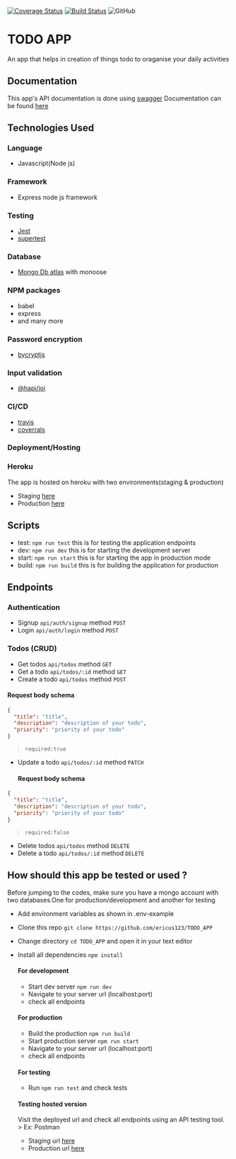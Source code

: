 [![Coverage Status](https://coveralls.io/repos/github/ericus123/TODO_APP/badge.svg)](https://coveralls.io/github/ericus123/TODO_APP) [![Build Status](https://www.travis-ci.com/ericus123/TODO_APP.svg?branch=develop)](https://www.travis-ci.com/ericus123/TODO_APP) ![GitHub](https://img.shields.io/github/license/ericus123/TODO_APP)

# TODO APP

An app that helps in creation of things todo to oraganise your daily activities

## Documentation

This app's API documentation is done using [swagger](https://swagger.io/)
Documentation can be found [here](https://amani-todo.herokuapp.com/api/api-docs)

## Technologies Used

### Language

- Javascript(Node js)

### Framework

- Express node js framework

### Testing

- [Jest](https://jestjs.io/docs/en/configuration)
- [supertest](https://www.npmjs.com/package/supertest)

### Database

- [Mongo Db atlas](https://www.mongodb.com/) with monoose

### NPM packages

- babel
- express
- and many more

### Password encryption

- [bycryptjs](https://www.npmjs.com/package/bcryptjs)

### Input validation

- [@hapi/joi](https://www.npmjs.com/package/@hapi/joi)

### CI/CD

- [travis](https://travis-ci.org/)
- [coverrals](https://coveralls.io/)

### Deployment/Hosting

### Heroku

The app is hosted on heroku with two environments(staging & production)

- Staging [here](https://amani-todo-staging.herokuapp.com/)
- Production [here](https://amani-todo.herokuapp.com/)

## Scripts

- test: `npm run test` this is for testing the application endpoints
- dev: `npm run dev` this is for starting the development server
- start: `npm run start` this is for starting the app in production mode
- build: `npm run build` this is for building the application for production

## Endpoints

### Authentication

- Signup `api/auth/signup` method `POST`
- Login `api/auth/login` method `POST`

### Todos (CRUD)

- Get todos `api/todos` method `GET`
- Get a todo `api/todos/:id` method `GET`
- Create a todo `api/todos` method `POST`

#### Request body schema

```json
{
  "title": "title",
  "description": "description of your todo",
  "priority": "priority of your todo"
}
```

> `required:true`

- Update a todo `api/todos/:id` method `PATCH`

  #### Request body schema

```json
{
  "title": "title",
  "description": "description of your todo",
  "priority": "priority of your todo"
}
```

> `required:false`

- Delete todos `api/todos` method `DELETE`
- Delete a todo `api/todos/:id` method `DELETE`

## How should this app be tested or used ?

Before jumping to the codes, make sure you have a mongo account with two databases.One for production/development and another for testing

- Add environment variables as shown in .env-example
- Clone this repo `git clone https://github.com/ericus123/TODO_APP`
- Change directory `cd TODO_APP` and open it in your text editor
- Install all dependencies `npm install`

  #### For development

  - Start dev server `npm run dev`
  - Navigate to your server url (localhost:port)
  - check all endpoints

  #### For production

  - Build the production `npm run build`
  - Start production server `npm run start`
  - Navigate to your server url (localhost:port)
  - check all endpoints

  #### For testing

  - Run `npm run test` and check tests

  #### Testing hosted version

  Visit the deployed url and check all endpoints using an API testing tool. > Ex: Postman

  - Staging url [here](https://amani-todo-staging.herokuapp.com/)
  - Production url [here](https://amani-todo-staging.herokuapp.com/)
